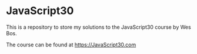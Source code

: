 ﻿# JavaScript30

This is a repository to store my solutions to the JavaScript30 course by Wes Bos.

The course can be found at <https://JavaScript30.com>